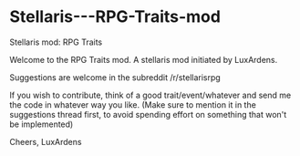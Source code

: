 # Stellaris---RPG-Traits-mod
Stellaris mod: RPG Traits

Welcome to the RPG Traits mod. A stellaris mod initiated by LuxArdens.

Suggestions are welcome in the subreddit /r/stellarisrpg

If you wish to contribute, think of a good trait/event/whatever and send me the code in whatever way you like. 
(Make sure to mention it in the suggestions thread first, to avoid spending effort on something that won't be implemented)

Cheers,
LuxArdens

